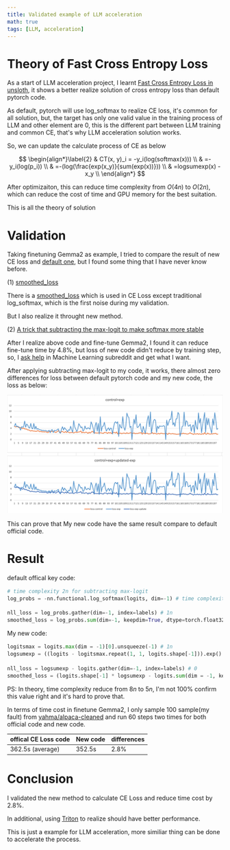 ```yaml
---
title: Validated example of LLM acceleration
math: true
tags: [LLM, acceleration]
---
```


# Theory of Fast Cross Entropy Loss

As a start of LLM acceleration project, I learnt [Fast Cross Entropy Loss in unsloth](https://unsloth.ai/blog/mistral-benchmark), it shows a better realize solution of cross entropy loss than default pytorch code.

As default, pytorch will use log_softmax to realize CE loss, it's common for all solution, but, the target has only one valid value in the training process of LLM and other element are 0, this is the different part between LLM training and common CE, that's why LLM acceleration solution works.

So, we can update the calculate process of CE as below

$$
\begin{align*}\label{2}
& CT(x, y)_i = -y_i(log(softmax(x))) \\
& =-y_i(log(p_i)) \\
& =-(log(\frac{exp(x_y)}{sum(exp(x))})) \\
& =logsumexp(x) - x_y \\
\end{align*}
$$

After optimizaiton, this can reduce time complexity from $O(4n)$ to $O(2n)$, which can reduce the cost of time and GPU memory for the best suitation.

This is all the theory of solution

# Validation

Taking finetuning Gemma2 as example, I tried to compare the result of new CE loss and [default one](https://github.com/huggingface/transformers/blob/454a0f2efdf9f0d94b77ef08efabbdc6418c868d/src/transformers/trainer_pt_utils.py#L545), but I found some thing that I have never know before.

(1) [smoothed_loss](https://github.com/huggingface/transformers/blob/454a0f2efdf9f0d94b77ef08efabbdc6418c868d/src/transformers/trainer_pt_utils.py#L575)

There is a [smoothed_loss](https://github.com/huggingface/transformers/blob/454a0f2efdf9f0d94b77ef08efabbdc6418c868d/src/transformers/trainer_pt_utils.py#L575) which is used in CE Loss except traditional log_softmax, which is the first noise during my validation.

But I also realize it throught new method.

(2) [A trick that subtracting the max-logit to make softmax more stable](https://www.reddit.com/r/MachineLearning/comments/1fkbful/d_simple_question_torchfunction_vs)

After I realize above code and fine-tune Gemma2, I found it can reduce fine-tune time by 4.8%, but loss of new code didn't reduce by training step, so, I [ask help](https://www.reddit.com/r/MachineLearning/comments/1fkbful/d_simple_question_torchfunction_vs/) in Machine Learning subreddit and get what I want.

After applying subtracting max-logit to my code, it works, there almost zero differences for loss between default pytorch code and my new code, the loss as below: 

<img src="/images/2024/09/001.png" width="600">

This can prove that My new code have the same result compare to default official code.

# Result

default offical key code:

```python
# time complexity 2n for subtracting max-logit
log_probs = -nn.functional.log_softmax(logits, dim=-1) # time complexity 4n

nll_loss = log_probs.gather(dim=-1, index=labels) # 1n
smoothed_loss = log_probs.sum(dim=-1, keepdim=True, dtype=torch.float32) # 1n
```

My new code:

```python
logitsmax = logits.max(dim = -1)[0].unsqueeze(-1) # 1n
logsumexp = ((logits - logitsmax.repeat(1, 1, logits.shape[-1])).exp().sum(dim = -1).log()).unsqueeze(-1) + logitsmax # 3n

nll_loss = logsumexp - logits.gather(dim=-1, index=labels) # 0
smoothed_loss = (logits.shape[-1] * logsumexp - logits.sum(dim = -1, keepdim=True, dtype = torch.float32)) # 1n
```

PS: In theory, time complexity reduce from $8n$ to $5n$, I'm not 100% confirm this value right and it's hard to prove that.



In terms of time cost in finetune Gemma2, I only sample 100 sample(my fault) from [yahma/alpaca-cleaned](https://huggingface.co/datasets/yahma/alpaca-cleaned) and run 60 steps two times for both official code and new code.

| offical CE Loss code | New code | differences |
| -------------------- | -------- | ----------- |
| 362.5s (average)     | 352.5s   | 2.8%        |

# Conclusion

I validated the new method to calculate CE Loss and reduce time cost by 2.8%.

In additional, using [Triton](https://openai.com/index/triton/) to realize should have better performance.

This is just a example for LLM acceleration, more similiar thing can be done to accelerate the process.

